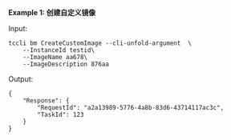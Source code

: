 **Example 1: 创建自定义镜像**



Input: 

```
tccli bm CreateCustomImage --cli-unfold-argument  \
    --InstanceId testid\
    --ImageName aa678\
    --ImageDescription 876aa
```

Output: 
```
{
    "Response": {
        "RequestId": "a2a13989-5776-4a8b-83d6-43714117ac3c",
        "TaskId": 123
    }
}
```

